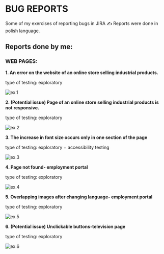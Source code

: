 # BUG REPORTS

Some of my exercises of reporting bugs in JIRA &#9997;
Reports were done in polish language.

## Reports done by me:

### WEB PAGES:

<p><b> 1. An error on the website of an online store selling industrial products. </b></p>
<p>type of testing: exploratory</p>

![ex.1](1_quantityofproduct-grafix.jpg)

<p><b> 2. (Potential issue) Page of an online store selling industrial products is not responsive. </b><p>
<p>type of testing: exploratory</p>

![ex.2](2_grafix_responsywnosc.jpg)

<p><b> 3. The increase in font size occurs only in one section of the page </b><p>
<p>type of testing: exploratory + accessibility testing</p>

![ex.3](3_dostepnosc_lapypl.jpg)

<p><b> 4. Page not found- employment portal </b><p>
<p>type of testing: exploratory</p>

![ex.4](4_loteriaparagonowa_suwalkigov.jpg)

<p><b> 5. Overlapping images after changing language- employment portal  </b></p>
<p>type of testing: exploratory</p>

![ex.5](5_nachodzaceobrazy_suwalkigov.jpg)

<p><b> 6. (Potential issue) Unclickable buttons-television page </b><p>
<p>type of testing: exploratory</p>

![ex.6](6_nieklikalna_mapa_tvsuwalki.jpg)
